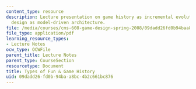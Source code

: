 ```yaml
---
content_type: resource
description: Lecture presentation on game history as incremental evolution and game
  design as model-driven architecture.
file: /media/courses/cms-608-game-design-spring-2008/09dadd26fd0b94baa8bc4b2c661bc876_MITCMS_608s08_lec04.pdf
file_type: application/pdf
learning_resource_types:
- Lecture Notes
ocw_type: OCWFile
parent_title: Lecture Notes
parent_type: CourseSection
resourcetype: Document
title: Types of Fun & Game History
uid: 09dadd26-fd0b-94ba-a8bc-4b2c661bc876
---
```

